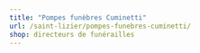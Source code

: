 ```yaml
---
title: "Pompes funèbres Cuminetti"
url: /saint-lizier/pompes-funebres-cuminetti/
shop: directeurs de funérailles
---
```

